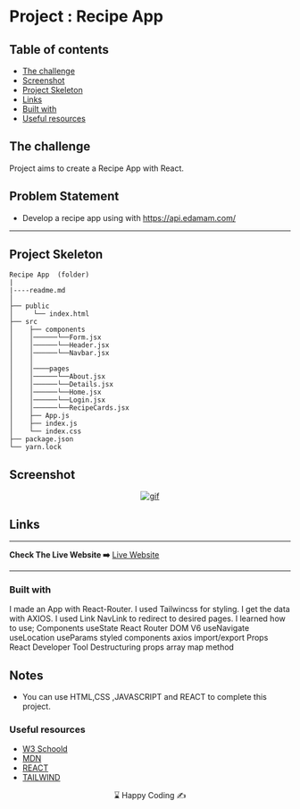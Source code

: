 
# Project : Recipe App

## Table of contents

  - [The challenge](#the-challenge)
  - [Screenshot](#screenshot)
  - [Project Skeleton ](#project-skeleton)
  - [Links](#links)
  - [Built with](#built-with)
  - [Useful resources](#useful-resources)



## The challenge
Project aims to create a Recipe App with React.

## Problem Statement

- Develop a recipe app using with https://api.edamam.com/
<hr>



## Project Skeleton 

```
Recipe App  (folder)
|
|----readme.md         
│ 
├── public
│     └── index.html
├── src
│    ├── components
│    │──────└──Form.jsx
│    │──────└──Header.jsx
│    │──────└──Navbar.jsx
│    │
│    │────pages
│    │──────└──About.jsx
│    │──────└──Details.jsx
│    │──────└──Home.jsx
│    │──────└──Login.jsx
│    │──────└──RecipeCards.jsx
│    ├── App.js
│    ├── index.js
│    └── index.css
├── package.json
└── yarn.lock
```


## Screenshot
<p align="center">
<a href="https://react-recipe-app-us.netlify.app/"><img src="recipe.gif" alt="gif"></a>
</p>



## Links
<hr>
<b>Check The Live Website ➡️</b> <a href="https://react-recipe-app-us.netlify.app/">Live Website</a>
<hr>

### Built with
I made an App with React-Router.
I used Tailwincss for styling.
I get the data with AXIOS.
I used Link NavLink to redirect to desired pages.
I learned how to use;
Components
useState
React Router DOM V6
useNavigate
useLocation
useParams
styled components
axios
import/export
Props
React Developer Tool
Destructuring props
array map method






## Notes

- You can use HTML,CSS ,JAVASCRIPT and REACT to complete this project.

### Useful resources

- [W3 Schoold](https://www.w3schools.com/) 
- [MDN](https://developer.mozilla.org/en-US/) 
- [REACT](https://reactjs.org/) 
- [TAILWIND](https://tailwindcss.com/) 










<center> &#8987; Happy Coding  &#9997; </center>
